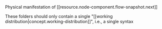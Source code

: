 
Physical manifestation of [[resource.node-component.flow-snapshot.next]]

These folders should only contain a single "[[working distribution|concept.working-distribution]]", i.e., a single syntax
